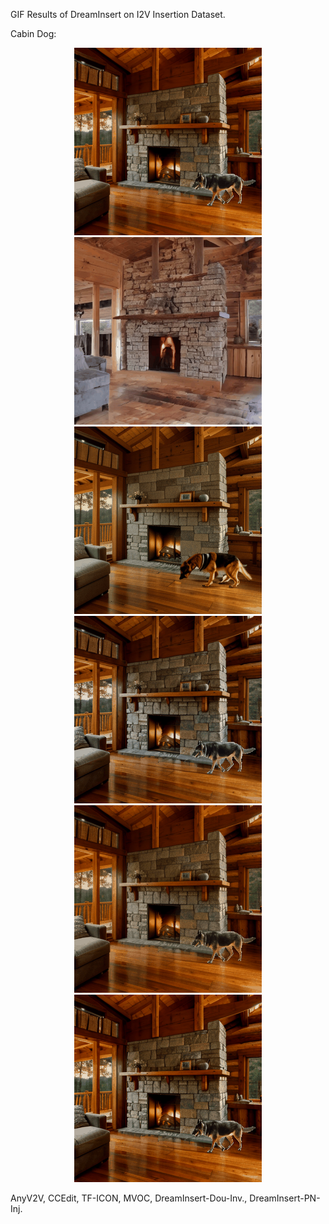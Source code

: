 GIF Results of DreamInsert on I2V Insertion Dataset.


Cabin Dog:


<center class="half">
  <img src="https://github.com/anony123454321/anonymous-work/blob/main/assets/cabin_dog/AnyV2V.gif" width="300px"/><img src="https://github.com/anony123454321/anonymous-work/blob/main/assets/cabin_dog/CCEdit.gif" width="300px"/><img src="https://github.com/anony123454321/anonymous-work/blob/main/assets/cabin_dog/TF-ICON.gif" width="300px"/><img src="https://github.com/anony123454321/anonymous-work/blob/main/assets/cabin_dog/MVOC.gif" width="300px"/><img src="https://github.com/anony123454321/anonymous-work/blob/main/assets/cabin_dog/DreamInsert-Dou-Inv.gif" width="300px"/><img src="https://github.com/anony123454321/anonymous-work/blob/main/assets/cabin_dog/DreamInsert-PN-Inj.gif" width="300px"/>
</center>

AnyV2V,  CCEdit,  TF-ICON,  MVOC,  DreamInsert-Dou-Inv., DreamInsert-PN-Inj.
